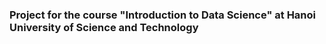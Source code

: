 ### Project for the course "Introduction to Data Science" at Hanoi University of Science and Technology
